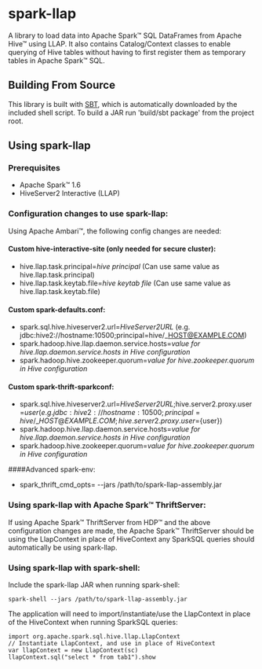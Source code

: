 # spark-llap

A library to load data into Apache Spark&trade; SQL DataFrames from Apache Hive&trade; using LLAP. It also contains Catalog/Context classes to enable querying of Hive tables without having to first register them as temporary tables in Apache Spark&trade; SQL.

## Building From Source
This library is built with [SBT](http://www.scala-sbt.org/0.13/docs/Command-Line-Reference.html), which is
automatically downloaded by the included shell script.
To build a JAR run 'build/sbt package' from the project root.


## Using spark-llap

### Prerequisites
- Apache Spark&trade; 1.6
- HiveServer2 Interactive (LLAP)


### Configuration changes to use spark-llap:
Using Apache Ambari&trade;, the following config changes are needed:

#### Custom hive-interactive-site (only needed for secure cluster):
  - hive.llap.task.principal=*hive principal*  (Can use same value as hive.llap.task.principal)
  -  hive.llap.task.keytab.file=*hive keytab file* (Can use same value as hive.llap.task.keytab.file)

#### Custom spark-defaults.conf:
  - spark.sql.hive.hiveserver2.url=*HiveServer2URL* (e.g. jdbc:hive2://hostname:10500;principal=hive/\_HOST@EXAMPLE.COM)
  - spark.hadoop.hive.llap.daemon.service.hosts=*value for hive.llap.daemon.service.hosts in Hive configuration*
  - spark.hadoop.hive.zookeeper.quorum=*value for hive.zookeeper.quorum in Hive configuration*

#### Custom spark-thrift-sparkconf:
  - spark.sql.hive.hiveserver2.url=*HiveServer2URL*;hive.server2.proxy.user=${user} (e.g. jdbc:hive2://hostname:10500;principal=hive/\_HOST@EXAMPLE.COM;hive.server2.proxy.user=${user})
  - spark.hadoop.hive.llap.daemon.service.hosts=*value for hive.llap.daemon.service.hosts in Hive configuration*
  - spark.hadoop.hive.zookeeper.quorum=*value for hive.zookeeper.quorum in Hive configuration*

####Advanced spark-env:
- spark\_thrift\_cmd\_opts= --jars /path/to/spark-llap-assembly.jar


### Using spark-llap with Apache Spark&trade; ThriftServer:
If using Apache Spark&trade; ThriftServer from HDP&trade; and the above configuration changes are made, the Apache Spark&trade; ThriftServer should be using the LlapContext in place of HiveContext any SparkSQL queries should automatically be using spark-llap.


### Using spark-llap with spark-shell:
Include the spark-llap JAR when running spark-shell:

    spark-shell --jars /path/to/spark-llap-assembly.jar


The application will need to import/instantiate/use the LlapContext in place of the HiveContext when running SparkSQL queries:

    import org.apache.spark.sql.hive.llap.LlapContext
    // Instantiate LlapContext, and use in place of HiveContext
    var llapContext = new LlapContext(sc)
    llapContext.sql("select * from tab1").show

